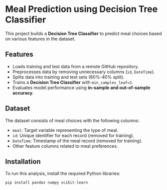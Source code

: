 # Meal Prediction using Decision Tree Classifier

This project builds a **Decision Tree Classifier** to predict meal choices based on various features in the dataset.

## Features
- Loads training and test data from a remote GitHub repository.
- Preprocesses data by removing unnecessary columns (`id`, `DateTime`).
- Splits data into training and test sets (60%-40% split).
- Trains a **Decision Tree Classifier** with `min_samples_leaf=2`.
- Evaluates model performance using **in-sample and out-of-sample accuracy**.

## Dataset
The dataset consists of meal choices with the following columns:
- `meal`: Target variable representing the type of meal.
- `id`: Unique identifier for each record (removed for training).
- `DateTime`: Timestamp of the meal record (removed for training).
- Other feature columns related to meal preferences.

## Installation
To run this analysis, install the required Python libraries:

```bash
pip install pandas numpy scikit-learn
